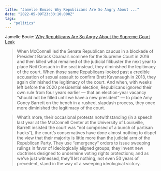 ```yaml
---
title: "Jamelle Bouie: Why Republicans Are So Angry About ..."
date: "2022-05-09T23:33:10.000Z"
tags: 
  - "politics"
---
```


Jamelle Bouie: [Why Republicans Are So Angry About the Supreme Court Leak](https://www.nytimes.com/2022/05/06/opinion/supreme-court-roe-dobbs-legitimacy.html)

> When McConnell led the Senate Republican caucus in a blockade of President Barack Obama’s nominee for the Supreme Court in 2016 and then killed what remained of the judicial filibuster the next year to place Neil Gorsuch in the seat instead, they diminished the legitimacy of the court. When those same Republicans looked past a credible accusation of sexual assault to confirm Brett Kavanaugh in 2018, they again diminished the legitimacy of the court. And when, with weeks left before the 2020 presidential election, Republicans ignored their own rule from four years earlier — that an election-year vacancy “should not be filled until we have a new president” — to place Amy Coney Barrett on the bench in a rushed, slapdash process, they once more diminished the legitimacy of the court.

> What’s more, their occasional protests notwithstanding (in a speech last year at the McConnell Center at the University of Louisville, Barrett insisted the court was “not comprised of a bunch of partisan hacks”), the court’s conservatives have done almost nothing to dispel the view that their majority is little more than the judicial arm of the Republican Party. They use “emergency” orders to issue sweeping rulings in favor of ideologically aligned groups; they invent new doctrines designed to undermine voting rights protections; and as we’ve just witnessed, they’ll let nothing, not even 50 years of precedent, stand in the way of a sweeping ideological victory.
